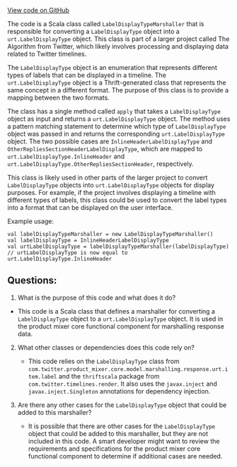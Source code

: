 [View code on GitHub](https://github.com/misbahsy/the-algorithm/product-mixer/core/src/main/scala/com/twitter/product_mixer/core/functional_component/marshaller/response/urt/item/label/LabelDisplayTypeMarshaller.scala)

The code is a Scala class called `LabelDisplayTypeMarshaller` that is responsible for converting a `LabelDisplayType` object into a `urt.LabelDisplayType` object. This class is part of a larger project called The Algorithm from Twitter, which likely involves processing and displaying data related to Twitter timelines.

The `LabelDisplayType` object is an enumeration that represents different types of labels that can be displayed in a timeline. The `urt.LabelDisplayType` object is a Thrift-generated class that represents the same concept in a different format. The purpose of this class is to provide a mapping between the two formats.

The class has a single method called `apply` that takes a `LabelDisplayType` object as input and returns a `urt.LabelDisplayType` object. The method uses a pattern matching statement to determine which type of `LabelDisplayType` object was passed in and returns the corresponding `urt.LabelDisplayType` object. The two possible cases are `InlineHeaderLabelDisplayType` and `OtherRepliesSectionHeaderLabelDisplayType`, which are mapped to `urt.LabelDisplayType.InlineHeader` and `urt.LabelDisplayType.OtherRepliesSectionHeader`, respectively.

This class is likely used in other parts of the larger project to convert `LabelDisplayType` objects into `urt.LabelDisplayType` objects for display purposes. For example, if the project involves displaying a timeline with different types of labels, this class could be used to convert the label types into a format that can be displayed on the user interface.

Example usage:

```
val labelDisplayTypeMarshaller = new LabelDisplayTypeMarshaller()
val labelDisplayType = InlineHeaderLabelDisplayType
val urtLabelDisplayType = labelDisplayTypeMarshaller(labelDisplayType)
// urtLabelDisplayType is now equal to urt.LabelDisplayType.InlineHeader
```
## Questions: 
 1. What is the purpose of this code and what does it do?
   - This code is a Scala class that defines a marshaller for converting a `LabelDisplayType` object to a `urt.LabelDisplayType` object. It is used in the product mixer core functional component for marshalling response data.
   
2. What other classes or dependencies does this code rely on?
   - This code relies on the `LabelDisplayType` class from `com.twitter.product_mixer.core.model.marshalling.response.urt.item.label` and the `thriftscala` package from `com.twitter.timelines.render`. It also uses the `javax.inject` and `javax.inject.Singleton` annotations for dependency injection.

3. Are there any other cases for the `LabelDisplayType` object that could be added to this marshaller?
   - It is possible that there are other cases for the `LabelDisplayType` object that could be added to this marshaller, but they are not included in this code. A smart developer might want to review the requirements and specifications for the product mixer core functional component to determine if additional cases are needed.